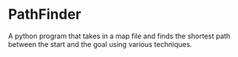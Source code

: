 # PathFinder
A python program that takes in a map file and finds the shortest path between the start and the goal using various techniques.
